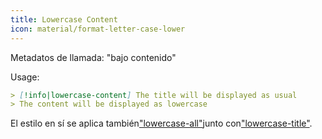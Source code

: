 ```yaml
---
title: Lowercase Content
icon: material/format-letter-case-lower
---
```


Metadatos de llamada: "bajo contenido"

Usage:
```md
> [!info|lowercase-content] The title will be displayed as usual
> The content will be displayed as lowercase
```

El estilo en sí se aplica también["lowercase-all"](。/combined-styling/page-15.md)junto con["lowercase-title"](。/title-styling/page-15.md).